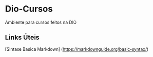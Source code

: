 # Dio-Cursos
Ambiente para cursos feitos na DIO

## Links Úteis
[Sintaxe Basica Markdown] (https://markdownguide.org/basic-syntax/)
